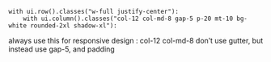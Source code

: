 
```
with ui.row().classes("w-full justify-center"):  
    with ui.column().classes("col-12 col-md-8 gap-5 p-20 mt-10 bg-white rounded-2xl shadow-xl"):
```


always use this for responsive design  : col-12 col-md-8 
don’t use gutter, but instead use gap-5, and padding